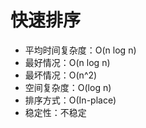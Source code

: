# 快速排序

- 平均时间复杂度：O(n log n)
- 最好情况：O(n log n)
- 最坏情况：O(n^2)
- 空间复杂度：O(log n)
- 排序方式：O(In-place)
- 稳定性：不稳定
